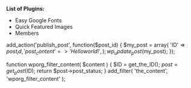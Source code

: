 **List of Plugins:**

-   Easy Google Fonts
-   Quick Featured Images
-   Members

add_action('publish_post', function($post_id) {
	$my_post = array(
		'ID' => $post_id,
		'post_content' => 'Hello world!',
	);	
	wp_update_post($my_post);
});

function wporg_filter_content( $content ) {
	$ID = get_the_ID();
	$post = get_post($ID);
	return $post->post_status;
}
add_filter( 'the_content', 'wporg_filter_content' );
